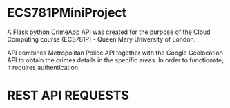 # ECS781PMiniProject
A Flask python CrimeApp API was created for the purpose of the Cloud Computing course (ECS781P) - Queen Mary University of London.

API combines Metropolitan Police API together with the Google Geolocation API to obtain the crimes details in the specific areas. In order to functionate, it requires authentication.

# REST API REQUESTS

